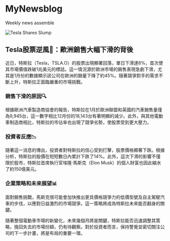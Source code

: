 # MyNewsblog
Weekly news assemble


![Tesla Shares Slump](https://www.reuters.com/resizer/v2/XAUZYALG35PE3OXLERPGJ5P2SY.jpg?auth=ce7f198f61466e6c1abeb6fcd22d02beef5718950d4d7255fe4c8a3c0a8ad8b1&height=1005&width=1920&quality=80&smart=true)

## Tesla股票逆風🔻：歐洲銷售大幅下滑的背後

近日，特斯拉（Tesla，TSLA.O）的股票出現顯著回落，單日下滑達8%，首次使其市場價值跌破1兆美元的標誌。這一情況源於歐洲市場的銷售表現急劇下滑，尤其是1月份的數據顯示該公司在歐洲的銷量下降了約45%。隨著競爭對手的需求不斷上升，特斯拉正面臨嚴重的市場挑戰。

### 銷售下滑的原因🔍

根據歐洲汽車製造商協會的報告，特斯拉在1月於歐洲聯盟和英國的汽車銷售量僅為9,945台，這一數字相比12月份的18,143台有著明顯的減少。此外，與其他電動車制造商相比，特斯拉的市佔率也出現了競爭劣勢，使股票受到更大壓力。

### 投資者反應📉

隨著這一消息的傳出，投資者對特斯拉的信心受到打擊，股票價格顯著下跌。根據分析，特斯拉的股價在短短數日內累計下跌了14%。此外，這次下滑的影響不僅限於股市，特斯拉首席執行官埃隆·馬斯克（Elon Musk）的個人財富也因此縮水了約150億美元。

### 企業策略和未來展望📊

面對銷售挑戰，馬斯克很可能會加快推出更具價格競爭力的低價型號及自主駕駛汽車的步伐，以應對日益激烈的市場競爭。這一策略將成為特斯拉未來能否翻身的關鍵。

隨著整個電動車市場的新變化，未來幾個月將是關鍵，特斯拉能否迅速調整其策略，挽回失去的市場份額，仍有待觀察。對於投資者而言，保持警覺並密切關注公司的下一步計畫，將是布局的重要一環。
